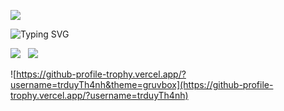 

![](https://komarev.com/ghpvc/?username=trduyTh4nh&color=green)

![Typing SVG](https://readme-typing-svg.herokuapp.com/?width=600&lines=Backend+Developer;Full-stack+Developer;Java-Developer;)

<img src="https://github-readme-stats.vercel.app/api?username=trduyTh4nh&show_icons=true&count_private=true"> &nbsp; <img src="https://github-readme-stats.vercel.app/api/top-langs/?username=trduyTh4nh&layout=compact&langs_count=6">


![https://github-profile-trophy.vercel.app/?username=trduyTh4nh&theme=gruvbox](https://github-profile-trophy.vercel.app/?username=trduyTh4nh)

